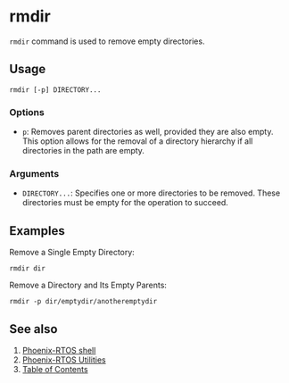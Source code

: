 # rmdir

`rmdir` command is used to remove empty directories.

## Usage

```console
rmdir [-p] DIRECTORY...
```

### Options

- `p`: Removes parent directories as well, provided they are also empty.
This option allows for the removal of a directory hierarchy if all directories in the path are empty.

### Arguments

- `DIRECTORY...`: Specifies one or more directories to be removed.
These directories must be empty for the operation to succeed.

## Examples

Remove a Single Empty Directory:

```console
rmdir dir
```

Remove a Directory and Its Empty Parents:

```console
rmdir -p dir/emptydir/anotheremptydir
```

## See also

1. [Phoenix-RTOS shell](../psh.md)
2. [Phoenix-RTOS Utilities](../../utils.md)
3. [Table of Contents](../../../README.md)
